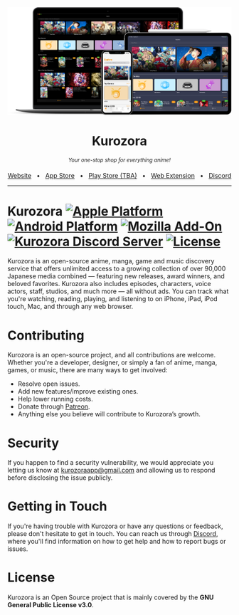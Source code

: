<p align="center"><img src=".github/Assets/Kurozora_on_Device.png"></p>

<div align="center">
  <h1>Kurozora</h1>
  <p>
      <sup><em>Your one-stop shop for everything anime!</em></sup>
  </p>

  <a href="https://kurozora.app">Website</a>
  <span>&nbsp;&nbsp;•&nbsp;&nbsp;</span>
  <a href="https://apple.co/3CsQlKq">App Store</a>
  <span>&nbsp;&nbsp;•&nbsp;&nbsp;</span>
  <a href=“#”>Play Store (TBA)</a>
  <span>&nbsp;&nbsp;•&nbsp;&nbsp;</span>
  <a href="https://addons.mozilla.org/en-US/firefox/addon/kurozora">Web Extension</a>
  <span>&nbsp;&nbsp;•&nbsp;&nbsp;</span>
  <a href="https://discord.gg/f3QFzGqsah">Discord</a>
  <hr />
</div>

# Kurozora [![Apple Platform](https://img.shields.io/badge/iOS%20|%20iPadOS%20|%20MacOS-black.svg?style=flat&logo=Apple)](https://apple.co/3CsQlKq) [![Android Platform](https://img.shields.io/badge/Android%20(TBA)-white.svg?style=flat&logo=Android)]() [![Mozilla Add-On](https://img.shields.io/badge/Mozilla%20Add--On-%23331e54?label=%20&logo=Firefox)](https://addons.mozilla.org/en-US/firefox/addon/kurozora) [![Kurozora Discord Server](https://img.shields.io/discord/449250093623934977?style=flat&label=&logo=Discord&logoColor=white&color=7289DA)](https://discord.gg/f3QFzGqsah) [![License](https://img.shields.io/badge/License-GPLv3-blue.svg?style=flat)](LICENSE)

Kurozora is an open-source anime, manga, game and music discovery service that offers unlimited access to a growing collection of over 90,000 Japanese media combined — featuring new releases, award winners, and beloved favorites. Kurozora also includes episodes, characters, voice actors, staff, studios, and much more — all without ads. You can track what you're watching, reading, playing, and listening to on iPhone, iPad, iPod touch, Mac, and through any web browser.

# Contributing

Kurozora is an open-source project, and all contributions are welcome. Whether you're a developer, designer, or simply a fan of anime, manga, games, or music, there are many ways to get involved:

- Resolve open issues.
- Add new features/improve existing ones.
- Help lower running costs.
- Donate through [Patreon](https://patreon.com/kurozora).
- Anything else you believe will contribute to Kurozora’s growth.

# Security

If you happen to find a security vulnerability, we would appreciate you letting us know at kurozoraapp@gmail.com and allowing us to respond before disclosing the issue publicly.

# Getting in Touch

If you're having trouble with Kurozora or have any questions or feedback, please don't hesitate to get in touch. You can reach us through [Discord](https://discord.gg/f3QFzGqsah), where you'll find information on how to get help and how to report bugs or issues.

# License

Kurozora is an Open Source project that is mainly covered by the **GNU General Public License v3.0**.